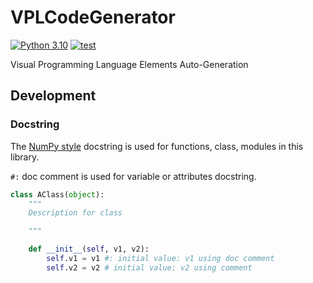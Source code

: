 # VPLCodeGenerator

[![Python 3.10](https://img.shields.io/badge/python-3.10-blue.svg)](https://www.python.org/downloads/release/python-3104/)
[![test](https://github.com/Max-ChenFei/VPLCodeGenerator/actions/workflows/test.yml/badge.svg)](https://github.com/Max-ChenFei/VPLCodeGenerator/actions/workflows/test.yml)

Visual Programming Language Elements Auto-Generation

## Development
### Docstring
The [NumPy style](https://numpydoc.readthedocs.io/en/latest/format.html#) docstring is used for functions, class, modules 
in this library.

`#:` doc comment is used for variable or attributes docstring. 

```python
class AClass(object):
    """    
    Description for class 

    """

    def __init__(self, v1, v2):
        self.v1 = v1 #: initial value: v1 using doc comment
        self.v2 = v2 # initial value: v2 using comment
```